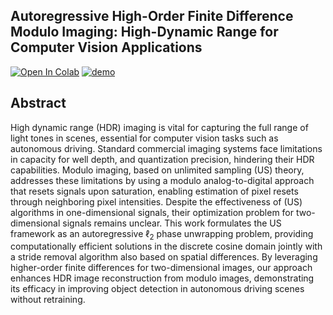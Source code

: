 ## Autoregressive High-Order Finite Difference Modulo Imaging: High-Dynamic Range for Computer Vision Applications
[![Open In Colab](https://colab.research.google.com/assets/colab-badge.svg)](https://colab.research.google.com/github/bemc22/AHFD/blob/main/demo.ipynb)
[![demo](https://img.shields.io/badge/demo-online-green)](https://huggingface.co/spaces/kebincontreras/Object_Detection_Modulo_Camera)

## Abstract
High dynamic range (HDR) imaging is vital for capturing the full range of light tones in scenes, essential for computer vision tasks such as autonomous driving. Standard commercial imaging systems face limitations in capacity for well depth, and quantization precision, hindering their HDR capabilities. Modulo imaging, based on unlimited sampling (US) theory, addresses these limitations by using a modulo analog-to-digital approach that resets signals upon saturation, enabling estimation of pixel resets through neighboring pixel intensities. Despite the effectiveness of (US) algorithms in one-dimensional signals, their optimization problem for two-dimensional signals remains unclear. This work formulates the US framework as an autoregressive $\ell_2$ phase unwrapping problem, providing computationally efficient solutions in the discrete cosine domain jointly with a stride removal algorithm also based on spatial differences. By leveraging higher-order finite differences for two-dimensional images, our approach enhances HDR image reconstruction from modulo images, demonstrating its efficacy in improving object detection in autonomous driving scenes without retraining.
